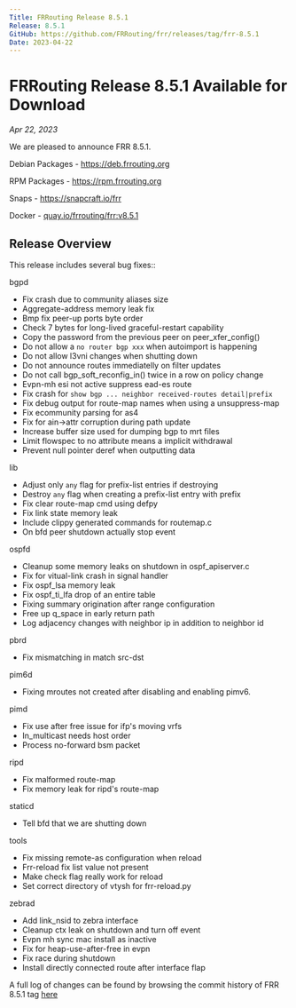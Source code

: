 ```yaml
---
Title: FRRouting Release 8.5.1
Release: 8.5.1
GitHub: https://github.com/FRRouting/frr/releases/tag/frr-8.5.1
Date: 2023-04-22
---
```


FRRouting Release 8.5.1 Available for Download
============================================

*Apr 22, 2023*

We are pleased to announce FRR 8.5.1.

Debian Packages - https://deb.frrouting.org

RPM Packages - https://rpm.frrouting.org

Snaps - https://snapcraft.io/frr

Docker - [quay.io/frrouting/frr:v8.5.1](https://quay.io/repository/frrouting/frr/manifest/sha256:3897a1130bccf2672230b0e3bee7735ccfaafa7050a3e8e4d93799899b6ad01b)

## Release Overview

This release includes several bug fixes::

bgpd
  - Fix crash due to community aliases size
  - Aggregate-address memory leak fix
  - Bmp fix peer-up ports byte order
  - Check 7 bytes for long-lived graceful-restart capability
  - Copy the password from the previous peer on peer_xfer_config()
  - Do not allow a `no router bgp xxx` when autoimport is happening
  - Do not allow l3vni changes when shutting down
  - Do not announce routes immediatelly on filter updates
  - Do not call bgp_soft_reconfig_in() twice in a row on policy change
  - Evpn-mh esi not active suppress ead-es route
  - Fix crash for `show bgp ... neighbor received-routes detail|prefix`
  - Fix debug output for route-map names when using a unsuppress-map
  - Fix ecommunity parsing for as4
  - Fix for ain->attr corruption during path update
  - Increase buffer size used for dumping bgp to mrt files
  - Limit flowspec to no attribute means a implicit withdrawal
  - Prevent null pointer deref when outputting data

lib
   - Adjust only `any` flag for prefix-list entries if destroying
   - Destroy `any` flag when creating a prefix-list entry with prefix
   - Fix clear route-map cmd using defpy
   - Fix link state memory leak
   - Include clippy generated commands for routemap.c
   - On bfd peer shutdown actually stop event

ospfd
   - Cleanup some memory leaks on shutdown in ospf_apiserver.c
   - Fix for vitual-link crash in signal handler
   - Fix ospf_lsa memory leak
   - Fix ospf_ti_lfa drop of an entire table
   - Fixing summary origination after range configuration
   - Free up q_space in early return path
   - Log adjacency changes with neighbor ip in addition to neighbor id

pbrd
   - Fix mismatching in match src-dst

pim6d
   - Fixing mroutes not created after disabling and enabling pimv6.

pimd
   - Fix use after free issue for ifp's moving vrfs
   - In_multicast needs host order
   - Process no-forward bsm packet

ripd
   - Fix malformed route-map
   - Fix memory leak for ripd's route-map

staticd
   - Tell bfd that we are shutting down

tools
   - Fix missing remote-as configuration when reload
   - Frr-reload fix list value not present
   - Make check flag really work for reload
   - Set correct directory of vtysh for frr-reload.py

zebrad
   - Add link_nsid to zebra interface
   - Cleanup ctx leak on shutdown and turn off event
   - Evpn mh sync mac install as inactive
   - Fix for heap-use-after-free in evpn
   - Fix race during shutdown
   - Install directly connected route after interface flap

A full log of changes can be found by browsing the commit history of FRR 8.5.1 tag [here](https://github.com/FRRouting/frr/commits/frr-8.5.1)

